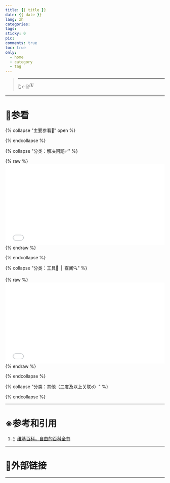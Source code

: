 ```yaml
---
title: {{ title }}
date: {{ date }}
lang: zh
categories:
tags:
sticky: 0
pic:
comments: true
toc: true
only:
  - home
  - category
  - tag
---
```


>
>
> <!-- more -->
>
> - - -
> 👆←🗎<sup id="cite_ref-1">*<font color="#808080">\[</font>[1](#cite_note-1)<font color="#808080">\]</font>*</sup>

---

# 📖参看

{% collapse "主要参看📖" open %}

{% endcollapse %}

{% collapse "分类：解决问题✅" %}

{% raw %}<iframe allowtransparency="true" importance="low" seamless src="/_partial/see_category-solution.html" style="width:100%;height:256px;border:0 !important;"></iframe>{% endraw %}

{% endcollapse %}

{% collapse "分类：工具🧰&ensp;|&ensp;查阅🔍" %}

{% raw %}<iframe allowtransparency="true" importance="low" seamless src="/_partial/see_category-tool-check.html" style="width:100%;height:256px;border:0 !important;"></iframe>{% endraw %}

{% endcollapse %}

{% collapse "分类：其他（二度及以上关联☌）" %}

{% endcollapse %}

---

# ※参考和引用

1. <a id="cite_note-1" href="#cite_ref-1" aria-label="跳转" title="跳转">^</a>&ensp;[维基百科，自由的百科全书](https://zh.wikipedia.org/)

---

# 🔗外部链接

---
